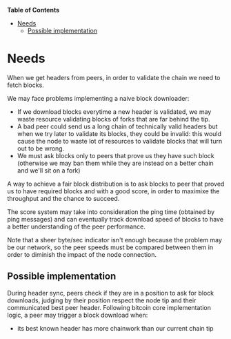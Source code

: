 <!-- START doctoc generated TOC please keep comment here to allow auto update -->
<!-- DON'T EDIT THIS SECTION, INSTEAD RE-RUN doctoc TO UPDATE -->
**Table of Contents**

- [Needs](#needs)
  - [Possible implementation](#possible-implementation)

<!-- END doctoc generated TOC please keep comment here to allow auto update -->

# Needs

When we get headers from peers, in order to validate the chain we need to fetch blocks.

We may face problems implementing a naive block downloader:

- If we download blocks everytime a new header is validated, we may waste resource validating blocks of forks that are far behind the tip.
- A bad peer could send us a long chain of technically valid headers but when we try later to validate its blocks, they could be invalid: this would cause the node to waste lot of resources to validate blocks that will turn out to be wrong.
- We must ask blocks only to peers that prove us they have such block (otherwise we may ban them while they are instead on a better chain and we'll sit on a fork)



A way to achieve a fair block distribution is to ask blocks to peer that proved us to have required blocks and with a good score, in order to maximixe the throughput and the chance to succeed.

The score system may take into consideration the ping time (obtained by ping messages) and can eventually track download speed of blocks to have a better understanding of the peer performance.

Note that a sheer byte/sec indicator isn't enough because the problem may be our network, so the peer speeds must be compared between them in order to diminish the impact of the node connection.

## Possible implementation

During header sync, peers check if they are in a position to ask for block downloads, judging by their position respect the node tip and their communicated best peer header.
Following bitcoin core implementation logic, a peer may trigger a block download when:

- its best known header has more chainwork than our current chain tip